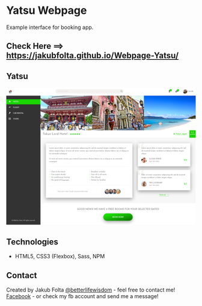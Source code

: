 # Yatsu Webpage
Example interface for booking app. 

## Check Here ==> https://jakubfolta.github.io/Webpage-Yatsu/

## Yatsu
![Webpage](./images/yatsu.jpg)

## Technologies
* HTML5, CSS3 (Flexbox), Sass, NPM

## Contact
Created by Jakub Folta [@betterlifewisdom](https://www.betterlifewisdom.com/) - feel free to contact me!<br/>
[Facebook](https://www.facebook.com/jakub.folta.58) - or check my fb account and send me a message!

